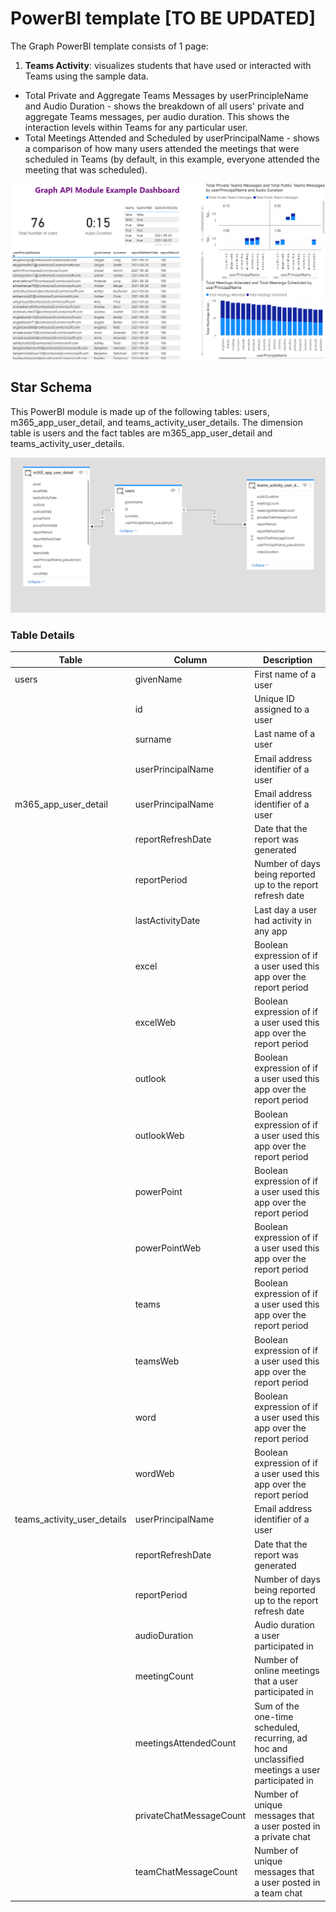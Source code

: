 # PowerBI template [TO BE UPDATED]

The Graph PowerBI template consists of 1 page:

1. <strong> Teams Activity</strong>: visualizes students that have used or interacted with Teams using the sample data.
 - Total Private and Aggregate Teams Messages by userPrincipleName and Audio Duration - shows the breakdown of all users' private and aggregate Teams messages, per audio duration. This shows the interaction levels within Teams for any particular user.
 - Total Meetings Attended and Scheduled by userPrincipalName - shows a comparison of how many users attended the meetings that were scheduled in Teams (by default, in this example, everyone attended the meeting that was scheduled).

![alt text](https://github.com/cstohlmann/oea-graph-api/blob/main/docs/images/Graph%20API%20Example%20Dashboard.png)

## Star Schema
This PowerBI module is made up of the following tables: users, m365_app_user_detail, and teams_activity_user_details. The dimension table is users and the fact tables are m365_app_user_detail and teams_activity_user_details.

![alt text](https://github.com/cstohlmann/oea-graph-api/blob/main/docs/images/star%20schema%20for%20Graph%20example.PNG)

### Table Details 
| Table | Column | Description |
| --- | --- | --- |
| users | givenName | First name of a user |
| | id | Unique ID assigned to a user |
| | surname | Last name of a user |
| | userPrincipalName | Email address identifier of a user |
| m365_app_user_detail | userPrincipalName | Email address identifier of a user |
| | reportRefreshDate | Date that the report was generated |
| | reportPeriod | Number of days being reported up to the report refresh date |
| | lastActivityDate | Last day a user had activity in any app |
| | excel | Boolean expression of if a user used this app over the report period |
| | excelWeb | Boolean expression of if a user used this app over the report period |
| | outlook | Boolean expression of if a user used this app over the report period |
| | outlookWeb | Boolean expression of if a user used this app over the report period |
| | powerPoint | Boolean expression of if a user used this app over the report period |
| | powerPointWeb | Boolean expression of if a user used this app over the report period |
| | teams | Boolean expression of if a user used this app over the report period |
| | teamsWeb | Boolean expression of if a user used this app over the report period |
| | word | Boolean expression of if a user used this app over the report period |
| | wordWeb | Boolean expression of if a user used this app over the report period |
| teams_activity_user_details | userPrincipalName | Email address identifier of a user |
| | reportRefreshDate | Date that the report was generated |
| | reportPeriod | Number of days being reported up to the report refresh date |
| | audioDuration | Audio duration a user participated in |
| | meetingCount | Number of online meetings that a user participated in |
| | meetingsAttendedCount | Sum of the one-time scheduled, recurring, ad hoc and unclassified meetings a user participated in |
| | privateChatMessageCount | Number of unique messages that a user posted in a private chat |
| | teamChatMessageCount | Number of unique messages that a user posted in a team chat |
